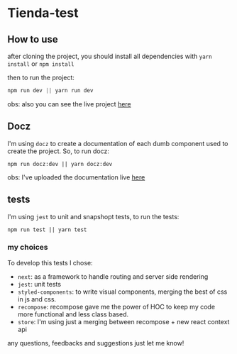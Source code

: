 # Tienda-test

## How to use

after cloning the project, you should install all dependencies with `yarn install` or `npm install`

then to run the project:

```js
npm run dev || yarn run dev
```

obs: also you can see the live project [here](https://tiendanube-test-cmuxcpqoeb.now.sh/)

## Docz

I'm using `docz` to create a documentation of each dumb component used to create the project. So, to run docz:

```
npm run docz:dev || yarn docz:dev
```

obs: I've uploaded the documentation live [here](https://dist-gbxcpvcigb.now.sh/)

## tests

I'm using `jest` to unit and snapshopt tests, to run the tests:

```
npm run test || yarn test
```

### my choices

To develop this tests I chose:

- `next`: as a framework to handle routing and server side rendering
- `jest`: unit tests
- `styled-components`: to write visual components, merging the best of css in js and css.
- `recompose`: recompose gave me the power of HOC to keep my code more functional and less class based.
- `store`: I'm using just a merging between recompose + new react context api

any questions, feedbacks and suggestions just let me know!
